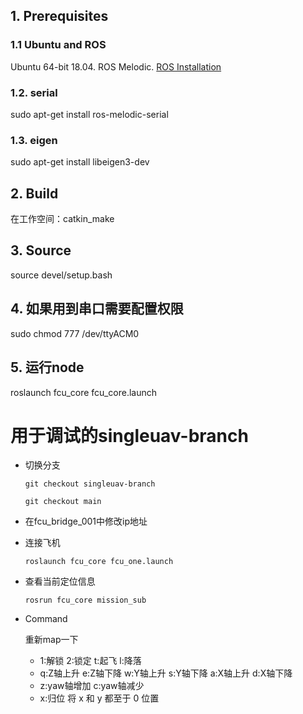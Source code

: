 ## 1. Prerequisites
### 1.1 **Ubuntu** and **ROS**
Ubuntu 64-bit 18.04.
ROS Melodic. [ROS Installation](http://wiki.ros.org/ROS/Installation)

### 1.2. **serial**
sudo apt-get install ros-melodic-serial

### 1.3. **eigen**
sudo apt-get install libeigen3-dev

## 2. Build
在工作空间：catkin_make

## 3. Source
source devel/setup.bash

## 4. 如果用到串口需要配置权限
sudo chmod 777 /dev/ttyACM0

## 5. 运行node
 roslaunch fcu_core fcu_core.launch

# 用于调试的singleuav-branch

- 切换分支
  
  `git checkout singleuav-branch`

  `git checkout main`

- 在fcu_bridge_001中修改ip地址

- 连接飞机
  
  `roslaunch fcu_core fcu_one.launch`

- 查看当前定位信息
 
  `rosrun fcu_core mission_sub`


- Command
  
  重新map一下
  * 1:解锁 2:锁定 t:起飞 l:降落
  * q:Z轴上升 e:Z轴下降 w:Y轴上升 s:Y轴下降 a:X轴上升 d:X轴下降
  * z:yaw轴增加 c:yaw轴减少 
  * x:归位 将 x 和 y 都至于 0 位置
